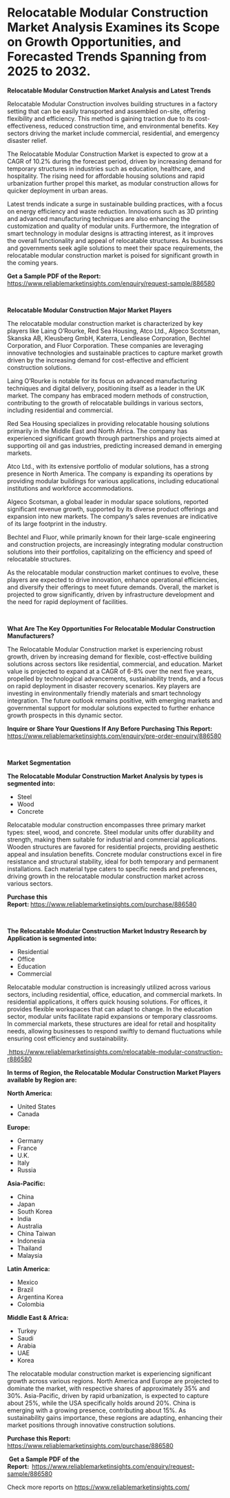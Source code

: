<p><h1>Relocatable Modular Construction Market Analysis Examines its Scope on Growth Opportunities, and Forecasted Trends Spanning from 2025 to 2032.</h1></p><p><strong>Relocatable Modular Construction Market Analysis and Latest Trends</strong></p>
<p><p>Relocatable Modular Construction involves building structures in a factory setting that can be easily transported and assembled on-site, offering flexibility and efficiency. This method is gaining traction due to its cost-effectiveness, reduced construction time, and environmental benefits. Key sectors driving the market include commercial, residential, and emergency disaster relief.</p><p>The Relocatable Modular Construction Market is expected to grow at a CAGR of 10.2% during the forecast period, driven by increasing demand for temporary structures in industries such as education, healthcare, and hospitality. The rising need for affordable housing solutions and rapid urbanization further propel this market, as modular construction allows for quicker deployment in urban areas.</p><p>Latest trends indicate a surge in sustainable building practices, with a focus on energy efficiency and waste reduction. Innovations such as 3D printing and advanced manufacturing techniques are also enhancing the customization and quality of modular units. Furthermore, the integration of smart technology in modular designs is attracting interest, as it improves the overall functionality and appeal of relocatable structures. As businesses and governments seek agile solutions to meet their space requirements, the relocatable modular construction market is poised for significant growth in the coming years.</p></p>
<p><strong>Get a Sample PDF of the Report:&nbsp;</strong> <a href="https://www.reliablemarketinsights.com/enquiry/request-sample/886580?utm_campaign=2110&utm_medium=2&utm_source=Github&utm_content=ia&utm_term=06022025&utm_id=relocatable-modular-construction">https://www.reliablemarketinsights.com/enquiry/request-sample/886580</a></p>
<p>&nbsp;</p>
<p><strong>Relocatable Modular Construction Major Market Players</strong></p>
<p><p>The relocatable modular construction market is characterized by key players like Laing O’Rourke, Red Sea Housing, Atco Ltd., Algeco Scotsman, Skanska AB, Kleusberg GmbH, Katerra, Lendlease Corporation, Bechtel Corporation, and Fluor Corporation. These companies are leveraging innovative technologies and sustainable practices to capture market growth driven by the increasing demand for cost-effective and efficient construction solutions.</p><p>Laing O’Rourke is notable for its focus on advanced manufacturing techniques and digital delivery, positioning itself as a leader in the UK market. The company has embraced modern methods of construction, contributing to the growth of relocatable buildings in various sectors, including residential and commercial.</p><p>Red Sea Housing specializes in providing relocatable housing solutions primarily in the Middle East and North Africa. The company has experienced significant growth through partnerships and projects aimed at supporting oil and gas industries, predicting increased demand in emerging markets.</p><p>Atco Ltd., with its extensive portfolio of modular solutions, has a strong presence in North America. The company is expanding its operations by providing modular buildings for various applications, including educational institutions and workforce accommodations. </p><p>Algeco Scotsman, a global leader in modular space solutions, reported significant revenue growth, supported by its diverse product offerings and expansion into new markets. The company’s sales revenues are indicative of its large footprint in the industry.</p><p>Bechtel and Fluor, while primarily known for their large-scale engineering and construction projects, are increasingly integrating modular construction solutions into their portfolios, capitalizing on the efficiency and speed of relocatable structures.</p><p>As the relocatable modular construction market continues to evolve, these players are expected to drive innovation, enhance operational efficiencies, and diversify their offerings to meet future demands. Overall, the market is projected to grow significantly, driven by infrastructure development and the need for rapid deployment of facilities.</p></p>
<p>&nbsp;</p>
<p><strong>What Are The Key Opportunities For Relocatable Modular Construction Manufacturers?</strong></p>
<p><p>The Relocatable Modular Construction market is experiencing robust growth, driven by increasing demand for flexible, cost-effective building solutions across sectors like residential, commercial, and education. Market value is projected to expand at a CAGR of 6-8% over the next five years, propelled by technological advancements, sustainability trends, and a focus on rapid deployment in disaster recovery scenarios. Key players are investing in environmentally friendly materials and smart technology integration. The future outlook remains positive, with emerging markets and governmental support for modular solutions expected to further enhance growth prospects in this dynamic sector.</p></p>
<p><strong>Inquire or Share Your Questions If Any Before Purchasing This Report:</strong> <a href="https://www.reliablemarketinsights.com/enquiry/pre-order-enquiry/886580?utm_campaign=2110&utm_medium=2&utm_source=Github&utm_content=ia&utm_term=06022025&utm_id=relocatable-modular-construction">https://www.reliablemarketinsights.com/enquiry/pre-order-enquiry/886580</a></p>
<p>&nbsp;</p>
<p><strong>Market Segmentation</strong></p>
<p><strong>The Relocatable Modular Construction Market Analysis by types is segmented into:</strong></p>
<p><ul><li>Steel</li><li>Wood</li><li>Concrete</li></ul></p>
<p><p>Relocatable modular construction encompasses three primary market types: steel, wood, and concrete. Steel modular units offer durability and strength, making them suitable for industrial and commercial applications. Wooden structures are favored for residential projects, providing aesthetic appeal and insulation benefits. Concrete modular constructions excel in fire resistance and structural stability, ideal for both temporary and permanent installations. Each material type caters to specific needs and preferences, driving growth in the relocatable modular construction market across various sectors.</p></p>
<p><strong>Purchase this Report:&nbsp;</strong><a href="https://www.reliablemarketinsights.com/purchase/886580?utm_campaign=2110&utm_medium=2&utm_source=Github&utm_content=ia&utm_term=06022025&utm_id=relocatable-modular-construction">https://www.reliablemarketinsights.com/purchase/886580</a></p>
<p>&nbsp;</p>
<p><strong>The Relocatable Modular Construction Market Industry Research by Application is segmented into:</strong></p>
<p><ul><li>Residential</li><li>Office</li><li>Education</li><li>Commercial</li></ul></p>
<p><p>Relocatable modular construction is increasingly utilized across various sectors, including residential, office, education, and commercial markets. In residential applications, it offers quick housing solutions. For offices, it provides flexible workspaces that can adapt to change. In the education sector, modular units facilitate rapid expansions or temporary classrooms. In commercial markets, these structures are ideal for retail and hospitality needs, allowing businesses to respond swiftly to demand fluctuations while ensuring cost efficiency and sustainability.</p></p>
<p><a href="https://www.reliablemarketinsights.com/relocatable-modular-construction-r886580?utm_campaign=2110&utm_medium=2&utm_source=Github&utm_content=ia&utm_term=06022025&utm_id=relocatable-modular-construction">&nbsp;https://www.reliablemarketinsights.com/relocatable-modular-construction-r886580</a></p>
<p><strong>In terms of Region, the Relocatable Modular Construction Market Players available by Region are:</strong></p>
<p>
    <p> <strong> North America: </strong>
        <ul>
            <li>United States</li>
            <li>Canada</li>
        </ul>
        </p> 
    <p> <strong> Europe: </strong>
        <ul>
            <li>Germany</li>
            <li>France</li>
            <li>U.K.</li>
            <li>Italy</li>
            <li>Russia</li>
        </ul>
        </p> 
    <p> <strong> Asia-Pacific: </strong>
        <ul>
            <li>China</li>
            <li>Japan</li>
            <li>South Korea</li>
            <li>India</li>
            <li>Australia</li>
            <li>China Taiwan</li>
            <li>Indonesia</li>
            <li>Thailand</li>
            <li>Malaysia</li>
        </ul>
        </p> 
    <p> <strong> Latin America: </strong>
        <ul>
            <li>Mexico</li>
            <li>Brazil</li>
            <li>Argentina Korea</li>
            <li>Colombia</li>
        </ul>
        </p> 
    <p> <strong> Middle East & Africa: </strong>
        <ul>
            <li>Turkey</li>
            <li>Saudi</li>
            <li>Arabia</li>
            <li>UAE</li>
            <li>Korea</li>
        </ul>
    </p>
    </p>
<p><p>The relocatable modular construction market is experiencing significant growth across various regions. North America and Europe are projected to dominate the market, with respective shares of approximately 35% and 30%. Asia-Pacific, driven by rapid urbanization, is expected to capture about 25%, while the USA specifically holds around 20%. China is emerging with a growing presence, contributing about 15%. As sustainability gains importance, these regions are adapting, enhancing their market positions through innovative construction solutions.</p></p>
<p><strong>Purchase this Report: </strong><a href="https://www.reliablemarketinsights.com/purchase/886580?utm_campaign=2110&utm_medium=2&utm_source=Github&utm_content=ia&utm_term=06022025&utm_id=relocatable-modular-construction">https://www.reliablemarketinsights.com/purchase/886580</a></p>
<p>&nbsp;<strong>Get a Sample PDF of the Report:&nbsp;&nbsp;</strong><a href="https://www.reliablemarketinsights.com/enquiry/request-sample/886580?utm_campaign=2110&utm_medium=2&utm_source=Github&utm_content=ia&utm_term=06022025&utm_id=relocatable-modular-construction">https://www.reliablemarketinsights.com/enquiry/request-sample/886580</a></p>
<p><strong></strong></p>
<p>Check more reports on <a href="https://www.reliablemarketinsights.com/?utm_campaign=2110&utm_medium=2&utm_source=Github&utm_content=ia&utm_term=06022025&utm_id=relocatable-modular-construction">https://www.reliablemarketinsights.com/</a></p>